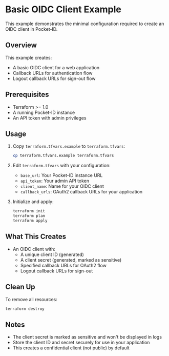 # Basic OIDC Client Example

This example demonstrates the minimal configuration required to create an OIDC client in Pocket-ID.

## Overview

This example creates:

- A basic OIDC client for a web application
- Callback URLs for authentication flow
- Logout callback URLs for sign-out flow

## Prerequisites

- Terraform >= 1.0
- A running Pocket-ID instance
- An API token with admin privileges

## Usage

1. Copy `terraform.tfvars.example` to `terraform.tfvars`:

   ```bash
   cp terraform.tfvars.example terraform.tfvars
   ```

2. Edit `terraform.tfvars` with your configuration:
   - `base_url`: Your Pocket-ID instance URL
   - `api_token`: Your admin API token
   - `client_name`: Name for your OIDC client
   - `callback_urls`: OAuth2 callback URLs for your application

3. Initialize and apply:

   ```bash
   terraform init
   terraform plan
   terraform apply
   ```

## What This Creates

- An OIDC client with:
  - A unique client ID (generated)
  - A client secret (generated, marked as sensitive)
  - Specified callback URLs for OAuth2 flow
  - Logout callback URLs for sign-out

## Clean Up

To remove all resources:

```bash
terraform destroy
```

## Notes

- The client secret is marked as sensitive and won't be displayed in logs
- Store the client ID and secret securely for use in your application
- This creates a confidential client (not public) by default
